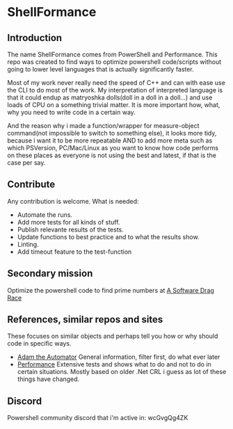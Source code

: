 # ShellFormance

## Introduction

The name ShellFormance comes from PowerShell and Performance.
This repo was created to find ways to optimize powershell code/scripts without going to lower level languages that is actually significantly faster.

Most of my work never really need the speed of C++ and can with ease use the CLI to do most of the work.
My interpretation of interpreted language is that it could endup as matryoshka dolls(doll in a doll in a doll...) and use loads of CPU on a something trivial matter.
It is more important how, what, why you need to write code in a certain way.

And the reason why i made a function/wrapper for measure-object command(not impossible to switch to something else), it looks more tidy, because i want it to be more repeatable AND to add more meta such as which PSVersion, PC/Mac/Linux as you want to know how code performs on these places as everyone is not using the best and latest, if that is the case per say.

## Contribute

Any contribution is welcome.
What is needed:
* Automate the runs.
* Add more tests for all kinds of stuff.
* Publish relevante results of the tests.
* Update functions to best practice and to what the results show.
* Linting.
* Add timeout feature to the test-function

## Secondary mission

Optimize the powershell code to find prime numbers at
[A Software Drag Race](https://github.com/PlummersSoftwareLLC/Primes)

## References, similar repos and sites

These focuses on similar objects and perhaps tell you how or why should code in specific ways.

* [Adam the Automator](https://adamtheautomator.com/powershell-speed/)
  General information, filter first, do what ever later
* [Performance](https://powershell.one/tricks/performance/pipeline)
   Extensive tests and shows what to do and not to do in certain situations. Mostly based on older .Net CRL i guess as lot of these things have changed.

## Discord

Powershell community discord that i'm active in: wcGvgQg4ZK
